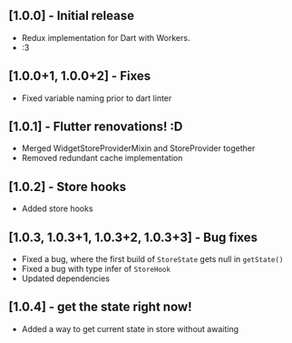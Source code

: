 ## [1.0.0] - Initial release

* Redux implementation for Dart with Workers.
* :3

## [1.0.0+1, 1.0.0+2] - Fixes

* Fixed variable naming prior to dart linter

## [1.0.1] - Flutter renovations! :D

* Merged WidgetStoreProviderMixin and StoreProvider together
* Removed redundant cache implementation

## [1.0.2] - Store hooks

* Added store hooks

## [1.0.3, 1.0.3+1, 1.0.3+2, 1.0.3+3] - Bug fixes

* Fixed a bug, where the first build of `StoreState` gets null in `getState()`
* Fixed a bug with type infer of `StoreHook`
* Updated dependencies

## [1.0.4] - get the state right now!

* Added a way to get current state in store without awaiting